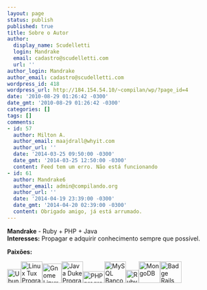 ```yaml
---
layout: page
status: publish
published: true
title: Sobre o Autor
author:
  display_name: Scudelletti
  login: Mandrake
  email: cadastro@scudelletti.com
  url: ''
author_login: Mandrake
author_email: cadastro@scudelletti.com
wordpress_id: 418
wordpress_url: http://184.154.54.10/~compilan/wp/?page_id=4
date: '2010-08-29 01:26:42 -0300'
date_gmt: '2010-08-29 01:26:42 -0300'
categories: []
tags: []
comments:
- id: 57
  author: Milton A.
  author_email: maajdrall@whyit.com
  author_url: ''
  date: '2014-03-25 09:50:00 -0300'
  date_gmt: '2014-03-25 12:50:00 -0300'
  content: Feed tem um erro. Não está funcionando
- id: 61
  author: Mandrake6
  author_email: admin@compilando.org
  author_url: ''
  date: '2014-04-19 23:39:00 -0300'
  date_gmt: '2014-04-20 02:39:00 -0300'
  content: Obrigado amigo, já está arrumado.
---
```

<p><strong>Mandrake</strong> - Ruby + PHP + Java<br />
<strong>Interesses:</strong> Propagar e adquirir conhecimento sempre que possível.</p>
<p><strong>Paixões:</strong></p>
<p><img style="border: 0pt none;" src="http://i206.photobucket.com/albums/bb289/Mandrake__/Icons/ubuntu.png" alt="Ubuntu  Programação Linux Tux" width="32" height="32" /><img style="border: 0pt none;" title="Linux Tux" src="http://i206.photobucket.com/albums/bb289/Mandrake__/Icons/download-linux2.gif" alt="Linux Tux Programação" width="50" height="50" /><img class="alignnone" style="border: 0pt none;" src="http://i206.photobucket.com/albums/bb289/Mandrake__/Icons/gnome_smx.jpg" alt="Gnome Linux Programação" width="45" height="45" /><img class="alignnone" style="border: 0pt none;" src="http://i206.photobucket.com/albums/bb289/Mandrake__/Icons/java.png" alt="Java Duke Programação" width="50" height="50" /><img style="border: 0pt none;" src="http://i206.photobucket.com/albums/bb289/Mandrake__/Icons/php_tit.gif" alt="PHP programação desenvolvimento" width="50" height="27" /><img class="alignnone" style="border: 0pt none;" src="http://i206.photobucket.com/albums/bb289/Mandrake__/Icons/20081104080324_mysql.gif" alt="MySQL Banco de Dados Programação" width="50" height="50" /><img class="alignnone" style="border: 0pt none;" src="http://i206.photobucket.com/albums/bb289/Mandrake__/Icons/odeqO.png" alt="Ruby On Rails" width="30" height="30" /><img class="alignnone" style="border: 0pt none;" src="http://blog-scudelletti.rhcloud.com/wp-content/uploads/2010/08/MongoDB.png" alt="MongoDB" width="50" height="50" /><img class="alignnone" style="border: 0pt none;" src="http://blog-scudelletti.rhcloud.com/wp-content/uploads/2010/08/rails-for-zombies.png" alt="Badge Rails For Zombies" width="50" height="50" /></p>